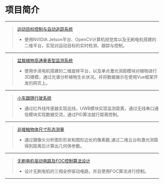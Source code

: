 # 项目简介
***
>[运动目标控制与自动追踪系统](Moving%20target%20control%20and%20automatic%20tracking%20system.md)
>- 使用NVIDIA Jetson平台、OpenCV计算机视觉库以及无刷电机搭建的二维平台，实现对运动目标的实时检测、跟踪与控制。
***
>[盆栽植物高通量表型监测系统](High-throughput%20phenotype%20monitoring%20system%20for%20potted%20plants.md)
>- 使用步进电机搭建的二维旋转平台，以及单点激光测距模块对植物进行3D建模，通过光谱分析植物生长状况。并将数据展示在使用Vue框架开发的网页上。
***
<!-- >[智能送药小车](Smart%20medicine%20delivery%20car.md)
>- 在单片机运行使用yolov3算法训练的模型识别房间数字，模拟完成在医院药房与病房间药品的送取作业。
***
>[滚球控制系统](Rolling%20ball%20control%20system.md)
>- 在STM32H7中使用OpenMV库识别小球，实时监测滚球的位置，并通过舵机控制平板倾角，使用PID算法控制球的位置。
*** -->
>[小车跟随行驶系统](Car%20following%20driving%20system.md)
>- 通过红外线传感器实现巡线，UWB模块实现监测距离，通过无线串口通信模块实现数据交流，通过PID算法就行距离控制。
***
>[非接触物体尺寸形态测量](Non-contact%20object%20size%20and%20shape%20measurement.md)
>- 通过摄像头分析图形形状和图形边长的像素数,通过二维云台和激光测距得到距离后计算出几何体参数。
***
>[无刷电机驱动电路及FOC控制算法设计](Brushless%20motor%20drive%20circuit%20and%20FOC%20control%20algorithm%20design.md)
>- 设计无刷电机的三相全桥驱动电路，并且使用FOC算法进行控制。
***